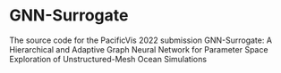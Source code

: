 # GNN-Surrogate
The source code for the PacificVis 2022 submission GNN-Surrogate: A Hierarchical and Adaptive Graph Neural Network for Parameter Space Exploration of Unstructured-Mesh Ocean Simulations
